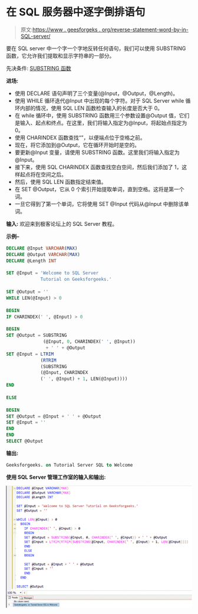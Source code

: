 # 在 SQL 服务器中逐字倒排语句

> 原文:[https://www . geesforgeks . org/reverse-statement-word-by-in-SQL-server/](https://www.geeksforgeeks.org/reverse-statement-word-by-word-in-sql-server/)

要在 SQL server 中一个字一个字地反转任何语句，我们可以使用 SUBSTRING 函数，它允许我们提取和显示字符串的一部分。

先决条件: [SUBSTRING 函数](https://www.geeksforgeeks.org/substring-function-in-sql-server/)

**进场:**

*   使用 DECLARE 语句声明了三个变量(@Input，@Output，@Length)。
*   使用 WHILE 循环迭代@Input 中出现的每个字符。对于 SQL Server while 循环内部的情况，使用 SQL LEN 函数检查输入的长度是否大于 0。
*   在 while 循环中，使用 SUBSTRING 函数用三个参数设置@Output 值，它们是输入、起点和终点。在这里，我们将输入指定为@Input，将起始点指定为 0。
*   使用 CHARINDEX 函数查找“”，以便端点位于空格之前。
*   现在，将它添加到@Output，它在循环开始时是空的。
*   要更新@Input 变量，请使用 SUBSTRING 函数。这里我们将输入指定为@Input。
*   接下来，使用 SQL CHARINDEX 函数查找空白空间，然后我们添加了 1，这样起点将在空间之后。
*   然后，使用 SQL LEN 函数指定结束值。
*   在 SET @Output，它从 0 个索引开始提取单词，直到空格。这将是第一个词。
*   一旦它得到了第一个单词，它将使用 SET @Input 代码从@Input 中删除该单词。

**输入:**
欢迎来到极客论坛上的 SQL Server 教程。

**示例–**

```sql
DECLARE @Input VARCHAR(MAX)
DECLARE @Output VARCHAR(MAX)
DECLARE @Length INT 

SET @Input = 'Welcome to SQL Server 
             Tutorial on Geeksforgeeks.'

SET @Output = ''
WHILE LEN(@Input) > 0

BEGIN
IF CHARINDEX(' ', @Input) > 0

BEGIN
SET @Output = SUBSTRING
              (@Input, 0, CHARINDEX(' ', @Input))
               + ' ' + @Output
SET @Input = LTRIM
             (RTRIM
             (SUBSTRING
             (@Input, CHARINDEX 
             (' ', @Input) + 1, LEN(@Input))))
END

ELSE

BEGIN
SET @Output = @Input + ' ' + @Output
SET @Input = ''
END
END
SELECT @Output

```

**输出:**

```sql
Geeksforgeeks. on Tutorial Server SQL to Welcome

```

**使用 SQL Server 管理工作室的输入和输出:**

![](img/7a16b1201aaaf1e2276c65becda10364.png)